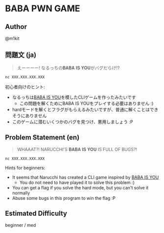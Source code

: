 # BABA PWN GAME
## Author
@m1kit

## 問題文 (ja)
> えーーーー! なるっちの𝐁𝐀𝐁𝐀 𝐈𝐒 𝐘𝐎𝐔がバグだらけ!?

`nc XXX.XXX.XXX.XXX`

初心者向けのヒント:
- なるっちは[BABA IS YOU](https://ja.wikipedia.org/wiki/Baba_Is_You)を模したCLIゲームを作ったみたいです
  - この問題を解くためにBABA IS YOUをプレイする必要はありません :)
- hardモードを解くとフラグがもらえるみたいですが、普通に解くことはできそうにありません
- このゲームに潜むいくつかのバグを見つけ、悪用しましょう :P

## Problem Statement (en)
> WHAAAT?! NARUCCHI'S 𝐁𝐀𝐁𝐀 𝐈𝐒 𝐘𝐎𝐔 IS FULL OF BUGS?!

`nc XXX.XXX.XXX.XXX`

Hints for beginners:
- It seems that Narucchi has created a CLI game inspired by [BABA IS YOU](https://en.wikipedia.org/wiki/Baba_Is_You)
  - You do not need to have played it to solve this problem :)
- You can get a flag if you solve the hard mode, but you can't solve it normally
- Abuse some bugs in this program to win the flag :P

## Estimated Difficulty
beginner / med
